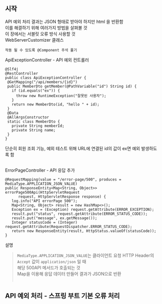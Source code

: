 ## 시작
API 예외 처리 결과는 JSON 형태로 받아야 하지만 html 을 반환함<br>
이를 해결하기 위해 여러가지 방법을 살펴볼 것<br>
이 장에서는 서블릿 오류 방식 사용할 것<br>
WebServerCustomizer 클래스
```
작동 될 수 있도록 @Component 주석 풀기
```

ApiExceptionController - API 예외 컨트롤러
```
@Slf4j
@RestController
public class ApiExceptionController {
 @GetMapping("/api/members/{id}")
 public MemberDto getMember(@PathVariable("id") String id) {
   if (id.equals("ex")) {
     throw new RuntimeException("잘못된 사용자");
   }
   return new MemberDto(id, "hello " + id);
 }
 @Data
 @AllArgsConstructor
 static class MemberDto {
   private String memberId;
   private String name;
 }
}
```
단순히 회원 조회 기능, 예외 테스트 위해 URL에 연결된 id의 값이 ex면 예외 발생하도록 함<br><br>

ErrorPageController - API 응답 추가
```
@RequestMapping(value = "/error-page/500", produces = MediaType.APPLICATION_JSON_VALUE)
public ResponseEntity<Map<String, Object>> errorPage500Api(HttpServletRequest
      request, HttpServletResponse response) {
   log.info("API errorPage 500");
   Map<String, Object> result = new HashMap<>();
   Exception ex = (Exception) request.getAttribute(ERROR_EXCEPTION);
   result.put("status", request.getAttribute(ERROR_STATUS_CODE));
   result.put("message", ex.getMessage());
   Integer statusCode = (Integer) request.getAttribute(RequestDispatcher.ERROR_STATUS_CODE);
   return new ResponseEntity(result, HttpStatus.valueOf(statusCode));
}
```
설명<br>
> `MediaType.APPLICATION_JSON_VALUE`는 클라이언트 요청 HTTP Header의 `Accept` 값이 `application/json` 일 때<br>
> 해당 500API 메서드가 호출되는 것<br>
> Map을 이용해 응답 데이터 만들어 결과가 JSON으로 반환<br><br>

## API 예외 처리 - 스프링 부트 기본 오류 처리

